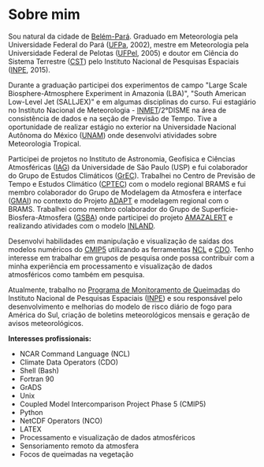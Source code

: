 Sobre mim
=========

Sou natural da cidade de [Belém-Pará](https://pt.wikipedia.org/wiki/Bel%C3%A9m_(Par%C3%A1)). Graduado em Meteorologia pela Universidade Federal do Pará ([UFPa](https://portal.ufpa.br), 2002), mestre em Meteorologia pela Universidade Federal de Pelotas ([UFPel](http://portal.ufpel.edu.br), 2005) e doutor em Ciência do Sistema Terrestre ([CST](http://www.ccst.inpe.br)) pelo Instituto Nacional de Pesquisas Espaciais ([INPE](http://www.inpe.br/), 2015).  

Durante a graduação participei dos experimentos de campo "Large Scale Biosphere-Atmosphere Experiment in Amazonia (LBA)", "South American Low-Level Jet (SALLJEX)" e em algumas disciplinas do curso. Fui estagiário no Instituto Nacional de Meteorologia - [INMET](http://www.inmet.gov.br/portal)/2°DISME na área de consistência de dados e na seção de Previsão de Tempo.  Tive a oportunidade de realizar estágio no exterior na Universidade Nacional Autônoma do México ([UNAM](https://www.unam.mx)) onde desenvolvi atividades sobre Meteorologia Tropical.  

Participei de projetos no Instituto de Astronomia, Geofísica e Ciências Atmosféricas ([IAG](https://www.iag.usp.br)) da Universidade de São Paulo (USP) e fui colaborador do Grupo de Estudos Climáticos ([GrEC](http://www.grec.iag.usp.br/data/index_BRA.php)). Trabalhei no Centro de Previsão de Tempo e Estudos Climático ([CPTEC](https://www.cptec.inpe.br)) com o modelo regional BRAMS e fui membro colaborador do Grupo de Modelagem da Atmosfera e interface ([GMAI](http://meioambiente.cptec.inpe.br/goamazon-1km/gmai/index.php?lang=pt)) no contexto do Projeto [ADAPT](http://adapt.cptec.inpe.br) e modelagem regional com o BRAMS. Trabalhei como membro colaborador do Grupo de Superfície-Biosfera-Atmosfera ([GSBA](http://www.ccst.inpe.br/observacao/interacao-biosfera-atmosferica)) onde participei do projeto [AMAZALERT](http://www.eu-amazalert.org/home) e realizando atividades com o modelo [INLAND](http://www.ccst.inpe.br/projetos/inland).

Desenvolvi habilidades em manipulação e visualização de saídas dos modelos numéricos do [CMIP5](https://esgf-node.llnl.gov/projects/cmip5) utilizando as ferramentas [NCL](http://www.ncl.ucar.edu) e [CDO](https://code.mpimet.mpg.de/projects/cdo/wiki/Cdo#Documentation). Tenho interesse em trabalhar em grupos de pesquisa onde possa contribuir com a minha experiência em processamento e visualização de dados atmosféricos como também em pesquisa.  

Atualmente, trabalho no [Programa de Monitoramento de Queimadas](http://queimadas.dgi.inpe.br/queimadas/portal) do Instituto Nacional de Pesquisas Espaciais ([INPE](http://www.inpe.br/)) e sou responsável pelo desenvolvimento e melhorias do modelo de risco diário de fogo para América do Sul, criação de boletins meteorológicos mensais e geração de avisos meteorológicos.

**Interesses profissionais:**

+ NCAR Command Language (NCL)
+ Climate Data Operators (CDO)
+ Shell (Bash)
+ Fortran 90
+ GrADS
+ Unix
+ Coupled Model Intercomparison Project Phase 5 (CMIP5)
+ Python
+ NetCDF Operators (NCO)
+ LATEX
+ Processamento e visualização de dados atmosféricos
+ Sensoriamento remoto da atmosfera
+ Focos de queimadas na vegetação
